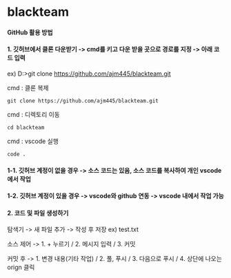 # blackteam

#### GitHub 활용 방법

#### 1. 깃허브에서 클론 다운받기 -> cmd를 키고 다운 받을 곳으로 경로를 지정 -> 아래 코드 입력

ex) D:\>git clone https://github.com/ajm445/blackteam.git

cmd : 클론 복제
```
git clone https://github.com/ajm445/blackteam.git
```
cmd : 디렉토리 이동
```
cd blackteam
```
cmd : vscode 실행
```
code .
```

#### 1-1. 깃허브 계정이 없을 경우 -> 소스 코드는 있음, 소스 코드를 복사하여 개인 vscode에서 작업

#### 1-2. 깃허브 계정이 있을 경우 -> vscode와 github 연동 -> vscode 내에서 작업 가능


#### 2. 코드 및 파일 생성하기

탐색기 -> 새 파일 추가 -> 작성 후 저장
ex) test.txt

소스 제어 -> 1. + 누르기 / 2. 메시지 입력 / 3. 커밋

커밋 후 -> 1. 변경 내용(기타 작업) / 2. 풀, 푸시 / 3. 다음으로 푸시 / 4. 상단에 나오는 orign 클릭
